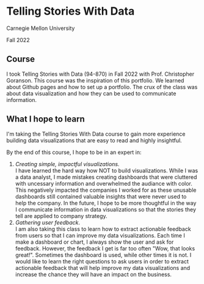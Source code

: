 
# Telling Stories With Data

Carnegie Mellon University 

Fall 2022

## Course
I took Telling Stories with Data (94-870) in Fall 2022 with Prof. Christopher Goranson. This course was the inspiration of this portfolio. We learned about Github pages and how to set up a portfolio. The crux of the class was about data visualization and how they can be used to communicate information. 

## What I hope to learn
I'm taking the Telling Stories With Data course to gain more experience building data visualizations that are easy to read and highly insightful.

By the end of this course, I hope to be in an expert in:

1. _Creating simple, impactful visualizations._ \
   I have learned the hard way how NOT to build visualizations. While I was a data analyst, I made mistakes creating dashboards that were cluttered with uncessary information and overwhelmed the audiance with color. This negatively impacted the companies I worked for as these unusable dashboards still contained valuable insights that were never used to help the company. In the future, I hope to be more thoughtful in the way I communicate information in data visualizations so that the stories they tell are applied to company strategy.
2. _Gathering user feedback_. \
   I am also taking this class to learn how to extract actionable feedback from users so that I can improve my data visualizations. Each time I make a dashboard or chart, I always show the user and ask for feedback. However, the feedback I get is far too often "Wow, that looks great!". Sometimes the dashboard is used, while other times it is not. I would like to learn the right questions to ask users in order to extract actionable feedback that will help improve my data visualizations and increase the chance they will have an impact on the business. 
